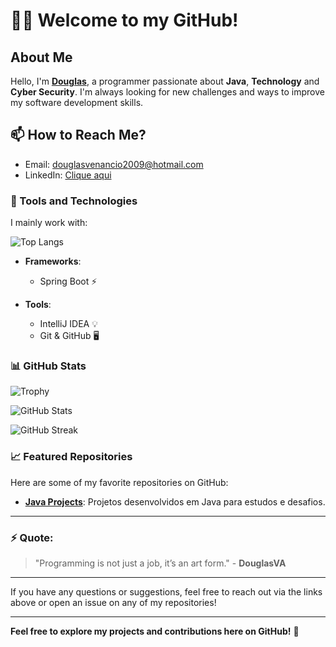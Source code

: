 # **👨‍💻 Welcome to my GitHub!**

## About Me
Hello, I'm **[Douglas](https://github.com/DouglasVA)**, a programmer passionate about **Java**, **Technology** and **Cyber Security**. I'm always looking for new challenges and ways to improve my software development skills.

## 📫 How to Reach Me?

- Email: douglasvenancio2009@hotmail.com
- LinkedIn: [Clique aqui](https://www.linkedin.com/in/douglas-venancio-61b40512a/)

### 🔧 Tools and Technologies

I mainly work with:

  ![Top Langs](https://github-readme-stats.vercel.app/api/top-langs/?username=DouglasVA&layout=compact&theme=dark)

- **Frameworks**:
  - Spring Boot ⚡

- **Tools**:
  - IntelliJ IDEA 💡
  - Git & GitHub 🖥️

### 📊 GitHub Stats

![Trophy](https://github-profile-trophy.vercel.app/?username=DouglasVA&theme=darkhub&no-bg=true&no-frame=true)

![GitHub Stats](https://github-readme-stats.vercel.app/api?username=DouglasVA&show_icons=true&hide_title=true&count_private=true&hide=prs&theme=dark)

![GitHub Streak](https://github-readme-streak-stats.herokuapp.com/?user=DouglasVA&theme=dark)




### 📈 Featured Repositories

Here are some of my favorite repositories on GitHub:

- [**Java Projects**](https://github.com/DouglasVA/course): Projetos desenvolvidos em Java para estudos e desafios.

---

### ⚡ **Quote**:

> "Programming is not just a job, it’s an art form." - **DouglasVA**

---

If you have any questions or suggestions, feel free to reach out via the links above or open an issue on any of my repositories!

---
**Feel free to explore my projects and contributions here on GitHub!** 🚀
